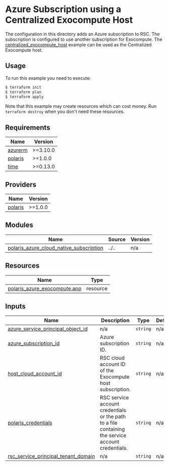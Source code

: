 # Azure Subscription using a Centralized Exocompute Host
The configuration in this directory adds an Azure subscription to RSC. The subscription is configured to use another
subscription for Exocompute. The [centralized_exocompute_host](../centralized_exocompute_host) example can be used as
the Centralized Exocompute host.

## Usage
To run this example you need to execute:
```bash
$ terraform init
$ terraform plan
$ terraform apply
```
Note that this example may create resources which can cost money. Run `terraform destroy` when you don't need these
resources.

<!-- BEGIN_TF_DOCS -->
## Requirements

| Name | Version |
|------|---------|
| <a name="requirement_azurerm"></a> [azurerm](#requirement\_azurerm) | >=3.10.0 |
| <a name="requirement_polaris"></a> [polaris](#requirement\_polaris) | >=1.0.0 |
| <a name="requirement_time"></a> [time](#requirement\_time) | >=0.13.0 |

## Providers

| Name | Version |
|------|---------|
| <a name="provider_polaris"></a> [polaris](#provider\_polaris) | >=1.0.0 |

## Modules

| Name | Source | Version |
|------|--------|---------|
| <a name="module_polaris_azure_cloud_native_subscription"></a> [polaris\_azure\_cloud\_native\_subscription](#module\_polaris\_azure\_cloud\_native\_subscription) | ../.. | n/a |

## Resources

| Name | Type |
|------|------|
| [polaris_azure_exocompute.app](https://registry.terraform.io/providers/rubrikinc/polaris/latest/docs/resources/azure_exocompute) | resource |

## Inputs

| Name | Description | Type | Default | Required |
|------|-------------|------|---------|:--------:|
| <a name="input_azure_service_principal_object_id"></a> [azure\_service\_principal\_object\_id](#input\_azure\_service\_principal\_object\_id) | n/a | `string` | n/a | yes |
| <a name="input_azure_subscription_id"></a> [azure\_subscription\_id](#input\_azure\_subscription\_id) | Azure subscription ID. | `string` | n/a | yes |
| <a name="input_host_cloud_account_id"></a> [host\_cloud\_account\_id](#input\_host\_cloud\_account\_id) | RSC cloud account ID of the Exocompute host subscription. | `string` | n/a | yes |
| <a name="input_polaris_credentials"></a> [polaris\_credentials](#input\_polaris\_credentials) | RSC service account credentials or the path to a file containing the service account credentials. | `string` | n/a | yes |
| <a name="input_rsc_service_principal_tenant_domain"></a> [rsc\_service\_principal\_tenant\_domain](#input\_rsc\_service\_principal\_tenant\_domain) | n/a | `string` | n/a | yes |
<!-- END_TF_DOCS -->
